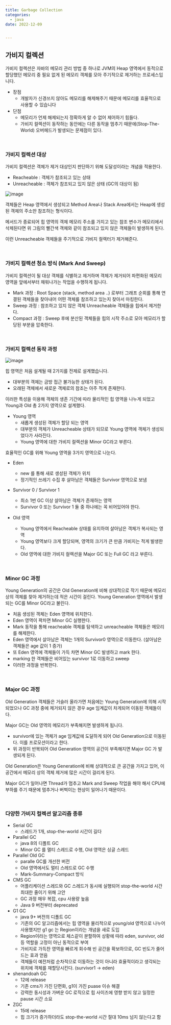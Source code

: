 ```yaml
---
title: Garbage Collection
categories:
  - java
date: 2022-12-09


---
```




## 가비지 컬렉션

가비지 컬렉션은 자바의 메모리 관리 방법 중 하나로 JVM의 Heap 영역에서 동적으로 할당했던 메모리 중 필요 없게 된 메모리 객체를 모아 주기적으로 제거하는 프로세스입니다.

- 장점
  - 개발자가 신경쓰지 않아도 메모리를 해제해주기 때문에 메모리를 효율적으로 사용할 수 있습니다
- 단점
  - 메모리가 언제 해제되는지 정확하게 알 수 없어 제어하기 힘들다.
  - 가비지 컬렉션이 동작하는 동안에는 다른 동작을 멈추기 때문에(Stop-The-World) 오버헤드가 발생되는 문제점이 있다.



<br/>



### 가비지 컬렉션 대상

가비지 컬렉션은 객체가 제거 대상인지 판단하기 위해 도달성이라는 개념을 적용한다.

- Reacheable : 객체가 참조되고 있는 상태
- Unreacheable : 객체가 참조되고 있지 않은 상태 (GC의 대상이 됨)



![image](https://user-images.githubusercontent.com/67885363/207439237-6d672d13-1fa5-4e9c-84a8-a433b57b149d.png)

객체들은 Heap 영역에서 생성되고 Method Area나 Stack Area에서는 Heap에 생성된 객체의 주소만 참조하는 형식이다.

메서드가 종료되어 힙 영역의 객체 메모리 주소를 가지고 있는 참조 변수가 메모리에서 삭제된다면 위 그림의 빨간색 객체와 같이 참조되고 있지 않은 객체들이 발생하게 된다.

이런 Unreacheable 객체들을 주기적으로 가비지 컬렉터가 제거해준다.



<br/>



### 가비지 컬렉션 청소 방식 (Mark And Sweep)

가비지 컬렉션이 될 대상 객체를 식별하고 제거하며 객체가 제거되어 파편화된 메모리 영역을 앞에서부터 채워나가는 작업을 수행하게 됩니다.

- Mark 과정 : Root Space (stack, method area ..) 로부터 그래프 순회를 통해 연결된 객체들을 찾아내어 어떤 객체를 참조하고 있는지 찾아서 마킹한다.
- Sweep 과정 : 참조하고 있지 않은 객체 Unreacheable 객체들을 힙에서 제거한다.
- Compact 과정 : Sweep 후에 분산된 객체들을 힙의 시작 주소로 모아 메모리가 할당된 부분을 압축한다.



<br/>



### 가비지 컬렉션 동작 과정

![image](https://user-images.githubusercontent.com/67885363/207505714-4bf7485c-47a2-47e8-8298-a77d0b2fbf61.png)

힙 영역은 처음 설계될 때 2가지를 전제로 설계했습니다.

- 대부분의 객체는 금방 접근 불가능한 상태가 된다.
- 오래된 객체에서 새로운 객체로의 참조는 아주 적게 존재한다.

이러한 특성을 이용해 객체의 생존 기간에 따라 물리적인 힙 영역을 나누게 되었고 Young과 Old 총 2가지 영역으로 설계했다.



- Young 영역
  - 새롭게 생성된 객체가 할당 되는 영역
  - 대부분의 객체가 Unreacheable 상태가 되므로 Young 영역에 객체가 생성되었다가 사라진다.
  - Young 영역에 대한 가비지 컬렉션을 Minor GC라고 부른다.



효율적인 GC를 위해 Young 영역을 3가지 영역으로 나눈다.

- Eden
  - new 를 통해 새로 생성된 객체가 위치
  - 정기적인 쓰레기 수집 후 살아남은 객체들은 Survivor 영역으로 보냄
- Survivor 0 / Survivor 1
  - 최소 1번 GC 이상 살아남은 객체가 존재하는 영역
  - Survivor 0 또는 Survivor 1 둘 중 하나에는 꼭 비어있어야 한다.



- Old 영역
  - Young 영역에서 Reacheable 상태를 유지하여 살아남은 객체가 복사되는 영역
  - Young 영역보다 크게 할당되며, 영역의 크기가 큰 만큼 가비지는 적게 발생한다.
  - Old 영역에 대한 가비지 컬렉션을 Major GC 또는 Full GC 라고 부른다.



<br/>



### Minor GC 과정

Young Generation의 공간은 Old Generation에 비해 상대적으로 작기 때문에 메모리 상의 객체를 찾아 제거하는데 적은 시간이 걸린다. Young Generation 영역에서 발생되는 GC를 Minor GC라고 불린다.



- 처음 생성된 객체는 Eden 영역에 위치한다.
- Eden 영역이 꽉차면 Minor GC 실행한다.
- Mark 동작을 통해 reacheable 객체를 탐색하고 unreacheable 객체들은 메모리를 해제한다.
- Eden 영역에서 살아남은 객체는 1개의 Survivor0 영역으로 이동한다. (살아남은 객체들은 age 값이 1 증가)
- 또 Eden 영역에 객체들이 가득 차면 Minor GC 발생하고 mark 한다.
- marking 한 객체들은 비어있는 survivor 1로 이동하고 sweep
- 이러한 과정을 반복한다.

<br/>

### Major GC 과정

Old Generation 객체들은 거슬러 올라가면 처음에는 Young Generation에 의해 시작되었으나 GC 과정 중에 제거되지 않은 경우 age 임계값이 차게되어 이동된 객체들이다.

Major GC는 Old 영역의 메모리가 부족해지면 발생하게 됩니다.



- survivor에 있는 객체가 age 임계값에 도달하게 되어 Old Generation으로 이동된다. 이를 프로모션이라고 한다.
- 위 과정이 반복되어 Old Generation 영역의 공간이 부족해지면 Major GC 가 발생되게 된다.



 Old Generation은 Young Generation에 비해 상대적으로 큰 공간을 가지고 있어, 이 공간에서 메모리 상의 객체 제거에 많은 시간이 걸리게 된다.

Major GC가 일어나면 Thread가 멈추고 Mark and Sweep 작업을 해야 해서 CPU에 부하를 주기 때문에 멈추거나 버벅이는 현상이 일어나기 때문이다.



<br/>



### 다양한 가비지 컬렉션 알고리즘 종류

- Serial GC
  - 스레드가 1개, stop-the-world 시간이 길다
- Parallel GC 
  - java 8의 디폴트 GC
  - Minor GC 를 멀티 스레드로 수행, Old 영역은 싱글 스레드
- Parallel Old GC 
  - paralle GC를 개선한 버전
  - Old 영역에서도 멀티 스레드로 GC 수행
  - Mark-Summary-Compact 방식
- CMS GC
  - 어플리케이션 스레드와 GC 스레드가 동시에 실행되어 stop-the-world 시간 최대한 줄이기 위해 고안
  - GC 과정 매우 복잡, cpu 사용량 높음
  - Java 9 버전부터 deprecated
- G1 GC
  - java 9+ 버전의 디폴트 GC
  - 기존의 GC 알고리즘에서는 힙 영역을 물리적으로 young/old 영역으로 나누어 사용했지만 g1 gc 는 Region이라는 개념을 새로 도입
  - Region이라는 영역으로 체스같이 분할하여 상황에 따라 eden, survivor, old 등 역할을 고정이 아닌 동적으로 부여
  - 가비지로 가득찬 영역을 빠르게 회수해 빈 공간을 확보하므로, GC 빈도가 줄어드는 효과 얻음
  - 객체들이 예전처럼 순차적으로 이동하는 것이 아니라 효율적이라고 생각되는 위치에 객체를 재할당시킨다. (survivor1 -> eden)
- shenandoah GC 
  - 12에 release
  - 기존 cms가 가진 단편화, g1이 가진 puase 이슈 해결
  - 강력한 동시성과 가벼운 GC 로직으로 힙 사이즈에 영향 받지 않고 일정한 pause 시간 소요
- ZGC 
  - 15에 release
  - 힙 크기가 증가하더라도 stop-the-world 시간 절대 10ms 넘지 않는다고 함